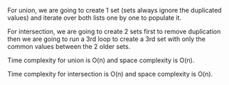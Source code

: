 For union, we are going to create 1 set (sets always ignore the duplicated values) and iterate over both lists one by one to populate it.

For intersection, we are going to create 2 sets first to remove duplication then we are going to run a 3rd loop to create a 3rd set with only the common values between the 2 older sets.

Time complexity for union is O(n) and space complexity is O(n).

Time complexity for intersection is O(n) and space complexity is O(n).